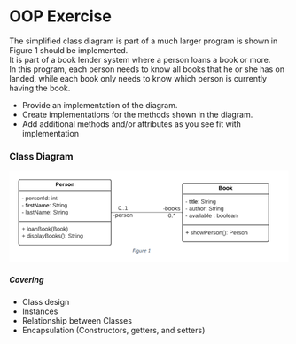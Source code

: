 # OOP Exercise

The simplified class diagram is part of a much larger program is shown in Figure 1 should be
implemented.  
It is part of a book lender system where a person loans a book or more.  
In this program, each person needs to know all books that he or she has on landed, while each
book only needs to know which person is currently having the book.

- Provide an implementation of the diagram.
- Create implementations for the methods shown in the diagram.
- Add additional methods and/or attributes as you see fit with implementation

### Class Diagram

![class-diagram](/image/class-diagram.png)

##### Covering
- Class design
- Instances
- Relationship between Classes
- Encapsulation (Constructors, getters, and setters)
